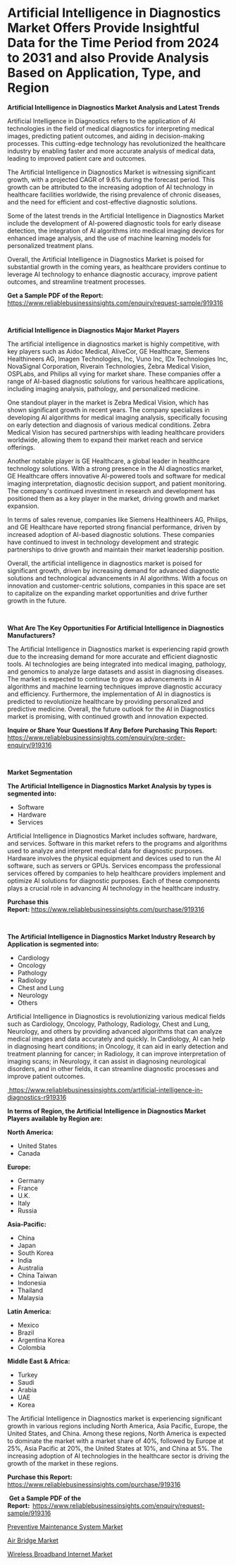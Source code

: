 <p><h1>Artificial Intelligence in Diagnostics Market Offers Provide Insightful Data for the Time Period from 2024 to 2031 and also Provide Analysis Based on Application, Type, and Region</h1></p><p><strong>Artificial Intelligence in Diagnostics Market Analysis and Latest Trends</strong></p>
<p><p>Artificial Intelligence in Diagnostics refers to the application of AI technologies in the field of medical diagnostics for interpreting medical images, predicting patient outcomes, and aiding in decision-making processes. This cutting-edge technology has revolutionized the healthcare industry by enabling faster and more accurate analysis of medical data, leading to improved patient care and outcomes.</p><p>The Artificial Intelligence in Diagnostics Market is witnessing significant growth, with a projected CAGR of 9.6% during the forecast period. This growth can be attributed to the increasing adoption of AI technology in healthcare facilities worldwide, the rising prevalence of chronic diseases, and the need for efficient and cost-effective diagnostic solutions.</p><p>Some of the latest trends in the Artificial Intelligence in Diagnostics Market include the development of AI-powered diagnostic tools for early disease detection, the integration of AI algorithms into medical imaging devices for enhanced image analysis, and the use of machine learning models for personalized treatment plans.</p><p>Overall, the Artificial Intelligence in Diagnostics Market is poised for substantial growth in the coming years, as healthcare providers continue to leverage AI technology to enhance diagnostic accuracy, improve patient outcomes, and streamline treatment processes.</p></p>
<p><strong>Get a Sample PDF of the Report:&nbsp;</strong> <a href="https://www.reliablebusinessinsights.com/enquiry/request-sample/919316">https://www.reliablebusinessinsights.com/enquiry/request-sample/919316</a></p>
<p>&nbsp;</p>
<p><strong>Artificial Intelligence in Diagnostics Major Market Players</strong></p>
<p><p>The artificial intelligence in diagnostics market is highly competitive, with key players such as Aidoc Medical, AliveCor, GE Healthcare, Siemens Healthineers AG, Imagen Technologies, Inc, Vuno Inc, IDx Technologies Inc, NovaSignal Corporation, Riverain Technologies, Zebra Medical Vision, OSPLabs, and Philips all vying for market share. These companies offer a range of AI-based diagnostic solutions for various healthcare applications, including imaging analysis, pathology, and personalized medicine.</p><p>One standout player in the market is Zebra Medical Vision, which has shown significant growth in recent years. The company specializes in developing AI algorithms for medical imaging analysis, specifically focusing on early detection and diagnosis of various medical conditions. Zebra Medical Vision has secured partnerships with leading healthcare providers worldwide, allowing them to expand their market reach and service offerings.</p><p>Another notable player is GE Healthcare, a global leader in healthcare technology solutions. With a strong presence in the AI diagnostics market, GE Healthcare offers innovative AI-powered tools and software for medical imaging interpretation, diagnostic decision support, and patient monitoring. The company's continued investment in research and development has positioned them as a key player in the market, driving growth and market expansion.</p><p>In terms of sales revenue, companies like Siemens Healthineers AG, Philips, and GE Healthcare have reported strong financial performance, driven by increased adoption of AI-based diagnostic solutions. These companies have continued to invest in technology development and strategic partnerships to drive growth and maintain their market leadership position.</p><p>Overall, the artificial intelligence in diagnostics market is poised for significant growth, driven by increasing demand for advanced diagnostic solutions and technological advancements in AI algorithms. With a focus on innovation and customer-centric solutions, companies in this space are set to capitalize on the expanding market opportunities and drive further growth in the future.</p></p>
<p>&nbsp;</p>
<p><strong>What Are The Key Opportunities For Artificial Intelligence in Diagnostics Manufacturers?</strong></p>
<p><p>The Artificial Intelligence in Diagnostics market is experiencing rapid growth due to the increasing demand for more accurate and efficient diagnostic tools. AI technologies are being integrated into medical imaging, pathology, and genomics to analyze large datasets and assist in diagnosing diseases. The market is expected to continue to grow as advancements in AI algorithms and machine learning techniques improve diagnostic accuracy and efficiency. Furthermore, the implementation of AI in diagnostics is predicted to revolutionize healthcare by providing personalized and predictive medicine. Overall, the future outlook for the AI in Diagnostics market is promising, with continued growth and innovation expected.</p></p>
<p><strong>Inquire or Share Your Questions If Any Before Purchasing This Report:</strong> <a href="https://www.reliablebusinessinsights.com/enquiry/pre-order-enquiry/919316">https://www.reliablebusinessinsights.com/enquiry/pre-order-enquiry/919316</a></p>
<p>&nbsp;</p>
<p><strong>Market Segmentation</strong></p>
<p><strong>The Artificial Intelligence in Diagnostics Market Analysis by types is segmented into:</strong></p>
<p><ul><li>Software</li><li>Hardware</li><li>Services</li></ul></p>
<p><p>Artificial Intelligence in Diagnostics Market includes software, hardware, and services. Software in this market refers to the programs and algorithms used to analyze and interpret medical data for diagnostic purposes. Hardware involves the physical equipment and devices used to run the AI software, such as servers or GPUs. Services encompass the professional services offered by companies to help healthcare providers implement and optimize AI solutions for diagnostic purposes. Each of these components plays a crucial role in advancing AI technology in the healthcare industry.</p></p>
<p><strong>Purchase this Report:&nbsp;</strong><a href="https://www.reliablebusinessinsights.com/purchase/919316">https://www.reliablebusinessinsights.com/purchase/919316</a></p>
<p>&nbsp;</p>
<p><strong>The Artificial Intelligence in Diagnostics Market Industry Research by Application is segmented into:</strong></p>
<p><ul><li>Cardiology</li><li>Oncology</li><li>Pathology</li><li>Radiology</li><li>Chest and Lung</li><li>Neurology</li><li>Others</li></ul></p>
<p><p>Artificial Intelligence in Diagnostics is revolutionizing various medical fields such as Cardiology, Oncology, Pathology, Radiology, Chest and Lung, Neurology, and others by providing advanced algorithms that can analyze medical images and data accurately and quickly. In Cardiology, AI can help in diagnosing heart conditions; in Oncology, it can aid in early detection and treatment planning for cancer; in Radiology, it can improve interpretation of imaging scans; in Neurology, it can assist in diagnosing neurological disorders, and in other fields, it can streamline diagnostic processes and improve patient outcomes.</p></p>
<p><a href="https://www.reliablebusinessinsights.com/artificial-intelligence-in-diagnostics-r919316">&nbsp;https://www.reliablebusinessinsights.com/artificial-intelligence-in-diagnostics-r919316</a></p>
<p><strong>In terms of Region, the Artificial Intelligence in Diagnostics Market Players available by Region are:</strong></p>
<p>
    <p> <strong> North America: </strong>
        <ul>
            <li>United States</li>
            <li>Canada</li>
        </ul>
        </p> 
    <p> <strong> Europe: </strong>
        <ul>
            <li>Germany</li>
            <li>France</li>
            <li>U.K.</li>
            <li>Italy</li>
            <li>Russia</li>
        </ul>
        </p> 
    <p> <strong> Asia-Pacific: </strong>
        <ul>
            <li>China</li>
            <li>Japan</li>
            <li>South Korea</li>
            <li>India</li>
            <li>Australia</li>
            <li>China Taiwan</li>
            <li>Indonesia</li>
            <li>Thailand</li>
            <li>Malaysia</li>
        </ul>
        </p> 
    <p> <strong> Latin America: </strong>
        <ul>
            <li>Mexico</li>
            <li>Brazil</li>
            <li>Argentina Korea</li>
            <li>Colombia</li>
        </ul>
        </p> 
    <p> <strong> Middle East & Africa: </strong>
        <ul>
            <li>Turkey</li>
            <li>Saudi</li>
            <li>Arabia</li>
            <li>UAE</li>
            <li>Korea</li>
        </ul>
    </p>
    </p>
<p><p>The Artificial Intelligence in Diagnostics market is experiencing significant growth in various regions including North America, Asia Pacific, Europe, the United States, and China. Among these regions, North America is expected to dominate the market with a market share of 40%, followed by Europe at 25%, Asia Pacific at 20%, the United States at 10%, and China at 5%. The increasing adoption of AI technologies in the healthcare sector is driving the growth of the market in these regions.</p></p>
<p><strong>Purchase this Report: </strong><a href="https://www.reliablebusinessinsights.com/purchase/919316">https://www.reliablebusinessinsights.com/purchase/919316</a></p>
<p>&nbsp;<strong>Get a Sample PDF of the Report:&nbsp;&nbsp;</strong><a href="https://www.reliablebusinessinsights.com/enquiry/request-sample/919316">https://www.reliablebusinessinsights.com/enquiry/request-sample/919316</a></p>
<p><strong></strong></p>
<p><p><a href="https://github.com/faniayasa/Market-Research-Report-List-1/blob/main/preventive-maintenance-system-market.md">Preventive Maintenance System Market</a></p><p><a href="https://github.com/JuliaFadel1922/Market-Research-Report-List-2/blob/main/air-bridge-market.md">Air Bridge Market</a></p><p><a href="https://github.com/moyahfrancoestellec51j635wcx/Market-Research-Report-List-3/blob/main/wireless-broadband-internet-market.md">Wireless Broadband Internet Market</a></p></p>